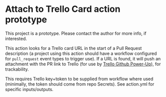 # Attach to Trello Card action prototype

This project is a prototype.  Please contact the author for more info, if interested.

This action looks for a Trello card URL in the start of a Pull Request description (a project using this action should have a workflow configured for `pull_request` event types to trigger use).  If a URL is found, it will push an attachment with the PR link to Trello (for use by [Trello Github Power-Up](https://trello.com/power-ups/55a5d916446f517774210004/github)), for trackability.

This requires Trello key+token to be supplied from workflow where used (minimally, the token should come from repo Secrets).  See action.yml for specific inputs/outputs.
